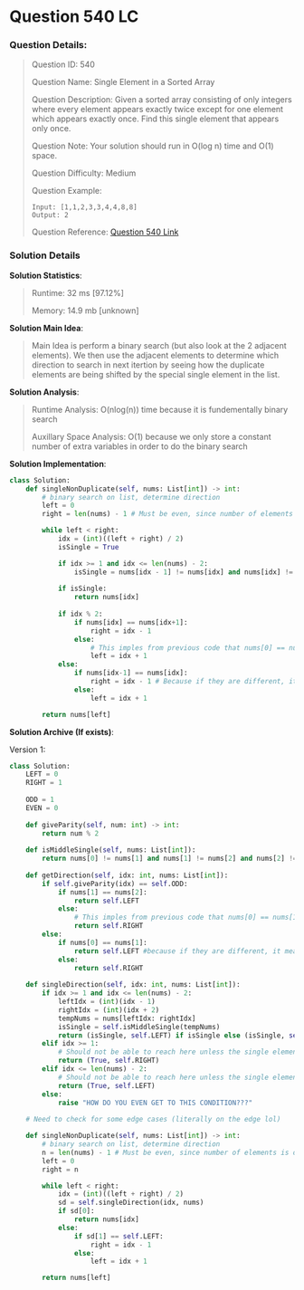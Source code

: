 # Question 540 LC

### Question Details:
> Question ID: 540
> 
> Question Name: Single Element in a Sorted Array
> 
> Question Description: Given a sorted array consisting of only integers where every element appears exactly twice except for one element which appears exactly once. Find this single element that appears only once.
> 
> Question Note: Your solution should run in O(log n) time and O(1) space.
> 
> Question Difficulty: Medium
> 
> Question Example:
> 
> ```
> Input: [1,1,2,3,3,4,4,8,8]
> Output: 2
> ``` 
> Question Reference: [Question 540 Link](https://leetcode.com/problems/single-element-in-a-sorted-array/)


### Solution Details
__Solution Statistics__:
> Runtime: 32 ms [97.12%]
> 
> Memory: 14.9 mb [unknown]

__Solution Main Idea__:
> Main Idea is perform a binary search (but also look at the 2 adjacent elements). We then use the adjacent elements to determine which direction to search in next itertion by seeing how the duplicate elements are being shifted by the special single element in the list.

__Solution Analysis__:
> Runtime Analysis: O(nlog(n)) time because it is fundementally binary search
> 
> Auxillary Space Analysis: O(1) because we only store a constant number of extra variables in order to do the binary search

__Solution Implementation__:

```python
class Solution:
    def singleNonDuplicate(self, nums: List[int]) -> int:
        # binary search on list, determine direction
        left = 0
        right = len(nums) - 1 # Must be even, since number of elements is odd

        while left < right:
            idx = (int)((left + right) / 2)
            isSingle = True

            if idx >= 1 and idx <= len(nums) - 2:
                isSingle = nums[idx - 1] != nums[idx] and nums[idx] != nums[idx+1] and nums[idx+1] != nums[idx-1]
            
            if isSingle:
                return nums[idx]
            
            if idx % 2:
                if nums[idx] == nums[idx+1]:
                    right = idx - 1
                else:
                    # This imples from previous code that nums[0] == nums[1] as we do the isSingle check before
                    left = idx + 1
            else:
                if nums[idx-1] == nums[idx]:
                    right = idx - 1 # Because if they are different, it means the single index did not affect this
                else:
                    left = idx + 1

        return nums[left]
```

__Solution Archive (If exists)__:

Version 1:

```python
class Solution:
    LEFT = 0
    RIGHT = 1
    
    ODD = 1
    EVEN = 0
    
    def giveParity(self, num: int) -> int:
        return num % 2
    
    def isMiddleSingle(self, nums: List[int]):
        return nums[0] != nums[1] and nums[1] != nums[2] and nums[2] != nums[0]
        
    def getDirection(self, idx: int, nums: List[int]):
        if self.giveParity(idx) == self.ODD:
            if nums[1] == nums[2]:
                return self.LEFT
            else:
                # This imples from previous code that nums[0] == nums[1] as we do the isSingle check before
                return self.RIGHT
        else:
            if nums[0] == nums[1]:
                return self.LEFT #because if they are different, it means the single index did not affect this
            else:
                return self.RIGHT
            
    def singleDirection(self, idx: int, nums: List[int]):
        if idx >= 1 and idx <= len(nums) - 2:
            leftIdx = (int)(idx - 1)
            rightIdx = (int)(idx + 2)
            tempNums = nums[leftIdx: rightIdx]
            isSingle = self.isMiddleSingle(tempNums)
            return (isSingle, self.LEFT) if isSingle else (isSingle, self.getDirection(idx, tempNums))
        elif idx >= 1:
            # Should not be able to reach here unless the single element is here
            return (True, self.RIGHT)
        elif idx <= len(nums) - 2:
            # Should not be able to reach here unless the single element is here
            return (True, self.LEFT)
        else:
            raise "HOW DO YOU EVEN GET TO THIS CONDITION???"
            
    # Need to check for some edge cases (literally on the edge lol)

    def singleNonDuplicate(self, nums: List[int]) -> int:
        # binary search on list, determine direction
        n = len(nums) - 1 # Must be even, since number of elements is odd
        left = 0
        right = n

        while left < right:
            idx = (int)((left + right) / 2)
            sd = self.singleDirection(idx, nums)
            if sd[0]:
                return nums[idx]
            else:
                if sd[1] == self.LEFT:
                    right = idx - 1
                else:
                    left = idx + 1

        return nums[left]
```
